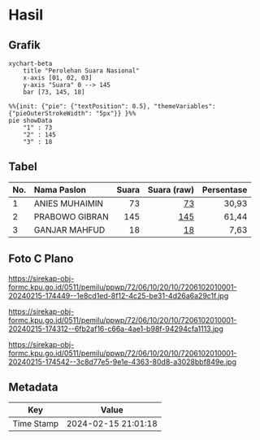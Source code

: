 # Hasil

## Grafik

```mermaid
xychart-beta
    title "Perolehan Suara Nasional"
    x-axis [01, 02, 03]
    y-axis "Suara" 0 --> 145
    bar [73, 145, 18]
```

```mermaid
%%{init: {"pie": {"textPosition": 0.5}, "themeVariables": {"pieOuterStrokeWidth": "5px"}} }%%
pie showData
    "1" : 73
    "2" : 145
    "3" : 18
```

## Tabel

| No. | Nama Paslon    | Suara | Suara (raw) | Persentase |
|:--- |:-------------- | -----:| -----------:| ----------:|
| 1   | ANIES MUHAIMIN | 73    | [73][p-1]   | 30,93      |
| 2   | PRABOWO GIBRAN | 145   | [145][p-2]  | 61,44      |
| 3   | GANJAR MAHFUD  | 18    | [18][p-3]   | 7,63       |


[p-1]: https://github.com/gigit-pemilu/pemilu-2024/blob/main/pilpres/hitung-suara/sub/72-sulawesi-tengah/sub/06-morowali/sub/10-bahodopi/sub/2010-le-le/sub/001-tps/sub/paslon-1.txt
[p-2]: https://github.com/gigit-pemilu/pemilu-2024/blob/main/pilpres/hitung-suara/sub/72-sulawesi-tengah/sub/06-morowali/sub/10-bahodopi/sub/2010-le-le/sub/001-tps/sub/paslon-2.txt
[p-3]: https://github.com/gigit-pemilu/pemilu-2024/blob/main/pilpres/hitung-suara/sub/72-sulawesi-tengah/sub/06-morowali/sub/10-bahodopi/sub/2010-le-le/sub/001-tps/sub/paslon-3.txt

## Foto C Plano

https://sirekap-obj-formc.kpu.go.id/0511/pemilu/ppwp/72/06/10/20/10/7206102010001-20240215-174449--1e8cd1ed-8f12-4c25-be31-4d26a6a29c1f.jpg

https://sirekap-obj-formc.kpu.go.id/0511/pemilu/ppwp/72/06/10/20/10/7206102010001-20240215-174312--6fb2af16-c66a-4ae1-b98f-94294cfa1113.jpg

https://sirekap-obj-formc.kpu.go.id/0511/pemilu/ppwp/72/06/10/20/10/7206102010001-20240215-174542--3c8d77e5-9e1e-4363-80d8-a3028bbf849e.jpg


## Metadata

| Key        | Value               |
| ---------- | ------------------- |
| Time Stamp | 2024-02-15 21:01:18 |



